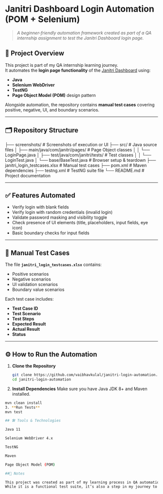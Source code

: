 # Janitri Dashboard Login Automation (POM + Selenium)  

> *A beginner-friendly automation framework created as part of a QA internship assignment to test the Janitri Dashboard login page.*  

## 📌 Project Overview  
This project is part of my QA internship learning journey.  
It automates the **login page functionality** of the [Janitri Dashboard](https://dev-dash.janitri.in) using:  
- **Java**  
- **Selenium WebDriver**  
- **TestNG**  
- **Page Object Model (POM)** design pattern  

Alongside automation, the repository contains **manual test cases** covering positive, negative, UI, and boundary scenarios.  

---

## 🗂 Repository Structure  
├── screenshots/ # Screenshots of execution or UI
├── src/ # Java source files
│ ├── main/java/com/janitri/pages/ # Page Object classes
│ │ └── LoginPage.java
│ ├── test/java/com/janitri/tests/ # Test classes
│ │ └── LoginTest.java
│ └── base/BaseTest.java # Browser setup & teardown
├── janitri_login_testcases.xlsx # Manual test cases
├── pom.xml # Maven dependencies
├── testng.xml # TestNG suite file
└── README.md # Project documentation



---

## ✅ Features Automated  
- Verify login with blank fields  
- Verify login with random credentials (invalid login)  
- Validate password masking and visibility toggle  
- Check presence of UI elements (title, placeholders, input fields, eye icon)  
- Basic boundary checks for input fields  

---

## 📄 Manual Test Cases  
The file **`janitri_login_testcases.xlsx`** contains:  
- Positive scenarios  
- Negative scenarios  
- UI validation scenarios  
- Boundary value scenarios  

Each test case includes:  
- **Test Case ID**  
- **Test Scenario**  
- **Test Steps**  
- **Expected Result**  
- **Actual Result**  
- **Status**  

---

## ⚙️ How to Run the Automation  
1. **Clone the Repository**  
   ```bash
   git clone https://github.com/vaibhavkulal/janitri-login-automation.git
   cd janitri-login-automation
2. **Install Dependencies**
Make sure you have Java JDK 8+ and Maven installed.
```bash
mvn clean install
3. **Run Tests**
mvn test

## 🛠 Tools & Technologies

Java 11

Selenium WebDriver 4.x

TestNG

Maven

Page Object Model (POM)

##📌 Notes

This project was created as part of my learning process in QA automation.
While it is a functional test suite, it’s also a step in my journey to deepen my skills in Java, Selenium, and test design patterns.
